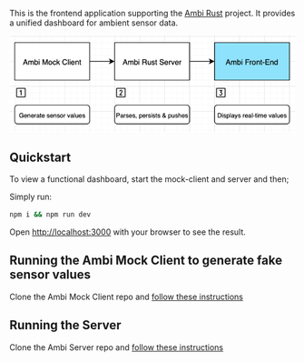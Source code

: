 This is the frontend application supporting the [Ambi Rust](https://github.com/Jim-Hodapp-Coaching/ambi-rs) project. It provides a unified dashboard for ambient sensor data.

![Ambi Front-End](docs/sequence-front-end.png)
## Quickstart

To view a functional dashboard, start the mock-client and server and then;

Simply run:

```bash
npm i && npm run dev
```

Open [http://localhost:3000](http://localhost:3000) with your browser to see the result.

## Running the Ambi Mock Client to generate fake sensor values
Clone the Ambi Mock Client repo and [follow these instructions](https://github.com/Jim-Hodapp-Coaching/ambi_mock_client#usage-1)
## Running the Server
Clone the Ambi Server repo and [follow these instructions](https://github.com/Jim-Hodapp-Coaching/ambi-rs#non-container-setup)